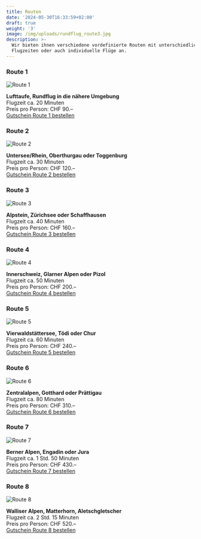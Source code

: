 ```yaml
---
title: Routen
date: '2024-05-30T16:33:59+02:00'
draft: true
weight: '3'
image: /img/uploads/rundflug_route3.jpg
description: >-
  Wir bieten ihnen verschiedene vordefinierte Routen mit unterschiedlichen
  Flugzeiten oder auch individuelle Flüge an.
---
```

### Route 1

![Route 1](/img/uploads/ausbildung_luftaufnahme.jpg)

**Lufttaufe, Rundflug in die nähere Umgebung**
\
Flugzeit ca. 20 Minuten
\
Preis pro Person: CHF 90.–
\
[Gutschein Route 1 bestellen](https://www.gurado.de/mfgt/gutscheine-rundfluge/gutschein-rundflug-route-1.html)

### Route 2

![Route 2](/img/uploads/rundflug_route2.jpg)

**Untersee/Rhein, Oberthurgau oder Toggenburg**
\
Flugzeit ca. 30 Minuten
\
Preis pro Person: CHF 120.–
\
[Gutschein Route 2 bestellen](https://www.gurado.de/mfgt/gutscheine-rundfluge/gutschein-rundflug-route-2.html)

### Route 3

![Route 3](/img/uploads/rundflug_route3.jpg)

**Alpstein, Zürichsee oder Schaffhausen**
\
Flugzeit ca. 40 Minuten
\
Preis pro Person: CHF 160.–
\
[Gutschein Route 3 bestellen](https://www.gurado.de/mfgt/gutscheine-rundfluge/gutschein-rundflug-route-3.html)

### Route 4

![Route 4](/img/uploads/rundflug_route4.jpg)

**Innerschweiz, Glarner Alpen oder Pizol**
\
Flugzeit ca. 50 Minuten
\
Preis pro Person: CHF 200.–
\
[Gutschein Route 4 bestellen](https://www.gurado.de/mfgt/gutscheine-rundfluge/gutschein-rundflug-route-4.html)

### Route 5

![Route 5](/img/uploads/rundflug_route5.jpg)

**Vierwaldstättersee, Tödi oder Chur**
\
Flugzeit ca. 60 Minuten
\
Preis pro Person: CHF 240.–
\
[Gutschein Route 5 bestellen](https://www.gurado.de/mfgt/gutscheine-rundfluge/gutschein-rundflug-route-5.html)

### Route 6

![Route 6](/img/uploads/rundflug_route6.jpg)

**Zentralalpen, Gotthard oder Prättigau**
\
Flugzeit ca. 80 Minuten
\
Preis pro Person: CHF 310.–
\
[Gutschein Route 6 bestellen](https://www.gurado.de/mfgt/gutscheine-rundfluge/gutschein-rundflug-route-6.html)

### Route 7

![Route 7](/img/uploads/rundflug_route7.jpg)

**Berner Alpen, Engadin oder Jura**
\
Flugzeit ca. 1 Std. 50 Minuten
\
Preis pro Person: CHF 430.–
\
[Gutschein Route 7 bestellen](https://www.gurado.de/mfgt/gutscheine-rundfluge/gutschein-rundflug-route-7.html)

### Route 8

![Route 8](/img/uploads/rundflug_route8.jpg)

**Walliser Alpen, Matterhorn, Aletschgletscher**
\
Flugzeit ca. 2 Std. 15 Minuten
\
Preis pro Person: CHF 520.–
\
[Gutschein Route 8 bestellen](https://www.gurado.de/mfgt/gutscheine-rundfluge/gutschein-rundflug-route-8.html)
